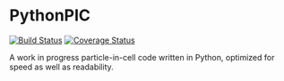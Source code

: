 # PythonPIC


[![Build Status](https://travis-ci.org/StanczakDominik/PythonPIC.svg?branch=master)](https://travis-ci.org/StanczakDominik/PythonPIC) [![Coverage Status](https://coveralls.io/repos/github/StanczakDominik/PythonPIC/badge.svg?branch=master)](https://coveralls.io/github/StanczakDominik/PythonPIC?branch=master)

A work in progress particle-in-cell code written in Python, optimized for speed as well as readability.
